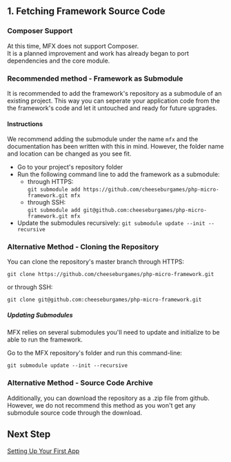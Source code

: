 ## 1. Fetching Framework Source Code

### Composer Support

At this time, MFX does not support Composer.\
It is a planned improvement and work has already began to port dependencies and the core module.

### Recommended method - Framework as Submodule

It is recommended to add the framework's repository as a submodule of an existing project. This way you can seperate your application code from the the framework's code and let it untouched and ready for future upgrades.

#### Instructions

We recommend adding the submodule under the name `mfx` and the documentation has been written with this in mind. However, the folder name and location can be changed as you see fit.

* Go to your project's repository folder
* Run the following command line to add the framework as a submodule:
  * through HTTPS:\
  	`git submodule add https://github.com/cheeseburgames/php-micro-framework.git mfx`
  * through SSH:\
  	`git submodule add git@github.com:cheeseburgames/php-micro-framework.git mfx`
* Update the submodules recursively: `git submodule update --init --recursive`

### Alternative Method - Cloning the Repository

You can clone the repository's master branch through HTTPS:

```
git clone https://github.com/cheeseburgames/php-micro-framework.git
```

or through SSH:

```
git clone git@github.com:cheeseburgames/php-micro-framework.git
```

##### Updating Submodules

MFX relies on several submodules you'll need to update and initialize to be able to run the framework.

Go to the MFX repository's folder and run this command-line:

```
git submodule update --init --recursive
```

### Alternative Method - Source Code Archive

Additionally, you can download the repository as a .zip file from github. However, we do not recommend this method as you won't get any submodule source code through the download.

## Next Step

[Setting Up Your First App](Setting-Up-Your-First-App)